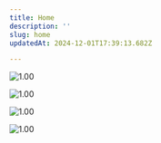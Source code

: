 ```yaml
---
title: Home
description: ''
slug: home
updatedAt: 2024-12-01T17:39:13.682Z

---
```

![1.00](/assets/slide_1.jpg)

![1.00](/assets/slide_2.jpg)

![1.00](/assets/slide_3.jpg)

![1.00](/assets/slide_4.jpg)


